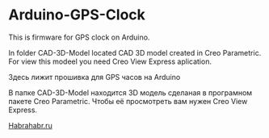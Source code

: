 # Arduino-GPS-Clock

This is firmware for GPS clock on Arduino.

In folder CAD-3D-Model located CAD 3D model created in Creo Parametric. For view this modeel you need Creo View Express aplication.

Здесь лижит прошивка для GPS часов на Arduino

В папке CAD-3D-Model находится 3D модель сделаная в програмном пакете Creo Parametric. Чтобы её просмотреть вам нужен Creo View Express.

[Habrahabr.ru](https://habr.com/ru/post/454676/)
